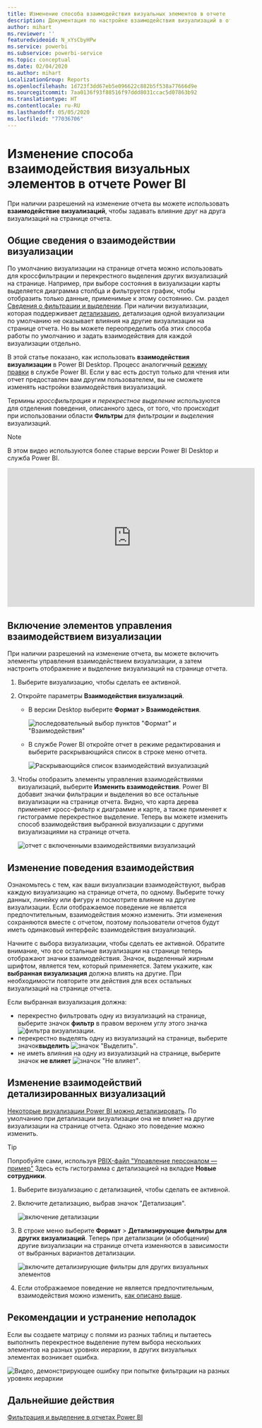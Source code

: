 ```yaml
---
title: Изменение способа взаимодействия визуальных элементов в отчете
description: Документация по настройке взаимодействия визуализаций в отчете службы Microsoft Power BI и отчете Power BI Desktop.
author: mihart
ms.reviewer: ''
featuredvideoid: N_xYsCbyHPw
ms.service: powerbi
ms.subservice: powerbi-service
ms.topic: conceptual
ms.date: 02/04/2020
ms.author: mihart
LocalizationGroup: Reports
ms.openlocfilehash: 1d723f3dd67eb5e096622c882b5f538a77666d9e
ms.sourcegitcommit: 7aa0136f93f88516f97ddd8031ccac5d07863b92
ms.translationtype: HT
ms.contentlocale: ru-RU
ms.lasthandoff: 05/05/2020
ms.locfileid: "77036706"
---
```

# <a name="change-how-visuals-interact-in-a-power-bi-report"></a>Изменение способа взаимодействия визуальных элементов в отчете Power BI
При наличии разрешений на изменение отчета вы можете использовать **взаимодействие визуализаций**, чтобы задавать влияние друг на друга визуализаций на странице отчета. 

## <a name="introduction-to-visual-interactions"></a>Общие сведения о взаимодействии визуализации
По умолчанию визуализации на странице отчета можно использовать для кроссфильтрации и перекрестного выделения других визуализаций на странице.
Например, при выборе состояния в визуализации карты выделяется диаграмма столбца и фильтруется график, чтобы отобразить только данные, применимые к этому состоянию.
См. раздел [Сведения о фильтрации и выделении](power-bi-reports-filters-and-highlighting.md). При наличии визуализации, которая поддерживает [детализацию](consumer/end-user-drill.md), детализация одной визуализации по умолчанию не оказывает влияния на другие визуализации на странице отчета. Но вы можете переопределить оба этих способа работы по умолчанию и задать взаимодействия для каждой визуализации отдельно.

В этой статье показано, как использовать **взаимодействия визуализации** в Power BI Desktop. Процесс аналогичный [режиму правки](service-interact-with-a-report-in-editing-view.md) в службе Power BI. Если у вас есть доступ только для чтения или отчет предоставлен вам другим пользователем, вы не сможете изменять настройки взаимодействия визуализаций.

Термины *кроссфильтрация* и *перекрестное выделение* используются для отделения поведения, описанного здесь, от того, что происходит при использовании области **Фильтры** для *фильтрации* и *выделения* визуализаций.  

> [!NOTE]
> В этом видео используются более старые версии Power BI Desktop и служба Power BI. 
>
>

<iframe width="560" height="315" src="https://www.youtube.com/embed/N_xYsCbyHPw?list=PL1N57mwBHtN0JFoKSR0n-tBkUJHeMP2cP" frameborder="0" allowfullscreen></iframe>


## <a name="enable-the-visual-interaction-controls"></a>Включение элементов управления взаимодействием визуализации
При наличии разрешений на изменение отчета, вы можете включить элементы управления взаимодействием визуализации, а затем настроить отображение и выделение визуализаций на странице отчета. 

1. Выберите визуализацию, чтобы сделать ее активной.  
2. Откройте параметры **Взаимодействия визуализаций**.
    

    - В версии Desktop выберите **Формат > Взаимодействия**.

        ![последовательный выбор пунктов "Формат" и "Взаимодействия"](media/service-reports-visual-interactions/power-bi-interaction.png)

    - В службе Power BI откройте отчет в режиме редактирования и выберите раскрывающийся список в строке меню отчета.

        ![Раскрывающийся список взаимодействий визуализаций](media/service-reports-visual-interactions/power-bi-service.png)

3. Чтобы отобразить элементы управления взаимодействиями визуализаций, выберите **Изменить взаимодействия**. Power BI добавит значки фильтрации и выделения во все остальные визуализации на странице отчета. Видно, что карта дерева применяет кросс-фильтр к диаграмме и карте, а также применяет к гистограмме перекрестное выделение. Теперь вы можете изменить способ взаимодействия выбранной визуализации с другими визуализациями на странице отчета.
   
    ![отчет с включенными взаимодействиями визуализаций](media/service-reports-visual-interactions/power-bi-turn-on.png)


## <a name="change-the-interaction-behavior"></a>Изменение поведения взаимодействия
Ознакомьтесь с тем, как ваши визуализации взаимодействуют, выбрав каждую визуализацию на странице отчета, по одному.  Выберите точку данных, линейку или фигуру и посмотрите влияние на другие визуализации. Если отображаемое поведение не является предпочтительным, взаимодействия можно изменить. Эти изменения сохраняются вместе с отчетом, поэтому пользователи отчетов будут иметь одинаковый интерфейс взаимодействия визуализаций.


Начните с выбора визуализации, чтобы сделать ее активной.  Обратите внимание, что все остальные визуализации на странице теперь отображают значки взаимодействия. Значок, выделенный жирным шрифтом, является тем, который применяется. Затем укажите, как **выбранная визуализация** должна влиять на другие.  При необходимости повторите эти действия для всех остальных визуализаций на странице отчета.

Если выбранная визуализация должна:
   
   * перекрестно фильтровать одну из визуализаций на странице, выберите значок **фильтр** в правом верхнем углу этого значка ![фильтра визуализации](media/service-reports-visual-interactions/power-bi-filter-icon.png).
   * перекрестно выделять одну из визуализаций на странице, выберите значок**выделить** ![значок "Выделить"](media/service-reports-visual-interactions/power-bi-highlight-icon.png).
   * не иметь влияния на одну из визуализаций на странице, выберите значок **не влияет** ![значок "Не влияет"](media/service-reports-visual-interactions/power-bi-no-impact.png).

## <a name="change-the-interactions-of-drillable-visualizations"></a>Изменение взаимодействий детализированных визуализаций
[Некоторые визуализации Power BI можно детализировать](consumer/end-user-drill.md). По умолчанию при детализации визуализации она не влияет на другие визуализации на странице отчета. Однако это поведение можно изменить. 

> [!TIP]
> Попробуйте сами, используя [PBIX-файл "Управление персоналом — пример"](https://download.microsoft.com/download/6/9/5/69503155-05A5-483E-829A-F7B5F3DD5D27/Human%20Resources%20Sample%20PBIX.pbix) Здесь есть гистограмма с детализацией на вкладке **Новые сотрудники**.
>

1. Выберите визуализацию с детализацией, чтобы сделать ее активной. 

2. Включите детализацию, выбрав значок "Детализация".

    ![включение детализации](media/service-reports-visual-interactions/power-bi-drill-down.png)

2. В строке меню выберите **Формат** > **Детализирующие фильтры для других визуализаций**.  Теперь при детализации (и обобщении) другие визуализации на странице отчета изменяются в зависимости от выбранных вариантов детализации. 

    ![включите детализирующие фильтры для других визуальных элементов](media/service-reports-visual-interactions/power-bi-drill.png)

3. Если отображаемое поведение не является предпочтительным, взаимодействия можно изменить, [как описано выше](#change-the-interaction-behavior).

## <a name="considerations-and-troubleshooting"></a>Рекомендации и устранение неполадок
Если вы создаете матрицу с полями из разных таблиц и пытаетесь выполнить перекрестное выделение путем выбора нескольких элементов на разных уровнях иерархии, в других визуальных элементах возникает ошибка. 

![Видео, демонстрирующее ошибку при попытке фильтрации на разных уровнях иерархии](media/service-reports-visual-interactions/cross-highlight.gif)
    
## <a name="next-steps"></a>Дальнейшие действия
[Фильтрация и выделение в отчетах Power BI](power-bi-reports-filters-and-highlighting.md)